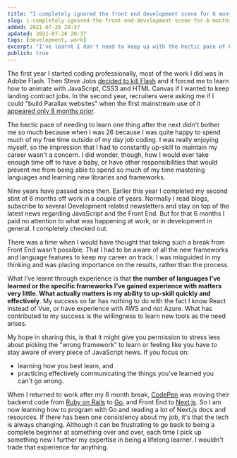 ```yaml
---
title: "I completely ignored the front end development scene for 6 months. It was fine"
slug: i-completely-ignored-the-front-end-development-scene-for-6-months
added: 2021-07-26 20:37
updated: 2021-07-26 20:37
tags: [development, work]
excerpt: "I've learnt I don't need to keep up with the hectic pace of Front End development news."
publish: true
---
```


The first year I started coding professionally, most of the work I did was in Adobe Flash. Then Steve Jobs [decided to kill Flash](https://en.wikipedia.org/wiki/Thoughts_on_Flash) and it forced me to learn how to animate with JavaScript, CSS3 and HTML Canvas if I wanted to keep landing contract jobs. In the second year, recruiters were asking me if I could "build Parallax websites" when the first mainstream use of it [appeared only 8 months prior](https://onepagelove.com/nike-better-world). 

The hectic pace of needing to learn one thing after the next didn't bother me so much because when I was 26 because I was quite happy to spend much of my free time outside of my day job coding. I was really enjoying myself, so the impression that I had to constantly up-skill to maintain my career wasn't a concern. I did wonder, though, how I would ever take enough time off to have a baby, or have other responsibilities that would prevent me from being able to spend so much of my time mastering languages and learning new libraries and frameworks.

Nine years have passed since then. Earlier this year I completed my second stint of 6 months off work in a couple of years. Normally I read blogs, subscribe to several Development related newsletters and stay on top of the latest news regarding JavaScript and the Front End. But for that 6 months I paid no attention to what was happening at work, or in development in general. I completely checked out. 

There was a time when I would have thought that taking such a break from Front End wasn’t possible. That I had to be aware of all the new frameworks and language features to keep my career on track. I was misguided in my thinking and was placing importance on the results, rather than the process.

What I’ve learnt through experience is that **the number of languages I’ve learned or the specific frameworks I’ve gained experience with matters very little. What actually matters is my ability to up-skill quickly and effectively**. My success so far has nothing to do with the fact I know React instead of Vue, or have experience with AWS and not Azure. What has contributed to my success is the willingness to learn new tools as the need arises.

My hope in sharing this, is that it might give you permission to stress less about picking the "wrong framework" to learn or feeling like you have to stay aware of every piece of JavaScript news. If you focus on:
* learning how you best learn, and 
* practicing effectively communicating the things you've learned
you can't go wrong. 

When I returned to work after my 6 month break, [CodePen](https://codepen.io/) was moving their backend code from [Ruby on Rails](https://rubyonrails.org/) to [Go](https://golang.org/), and Front End to [Next.js](https://nextjs.org/). So I am now learning how to program with Go and reading a lot of Next.js docs and resources. If there has been one consistency about my job, it's that the tech is always changing. Although it can be frustrating to go back to being a complete beginner at something over and over, each time I pick up something new I further my expertise in being a lifelong learner. I wouldn't trade that experience for anything.